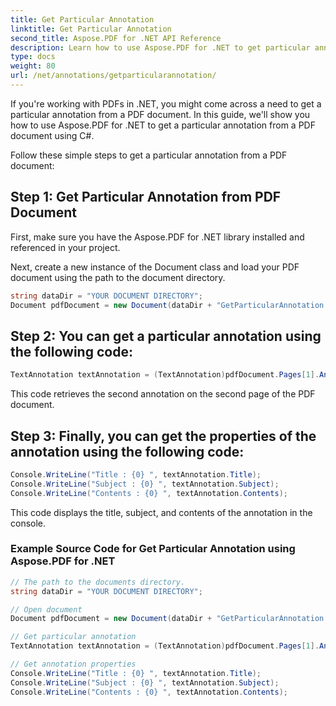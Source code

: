 ```yaml
---
title: Get Particular Annotation
linktitle: Get Particular Annotation
second_title: Aspose.PDF for .NET API Reference
description: Learn how to use Aspose.PDF for .NET to get particular annotation in a PDF document with this step-by-step guide. 
type: docs
weight: 80
url: /net/annotations/getparticularannotation/
---
```

If you're working with PDFs in .NET, you might come across a need to get a particular annotation from a PDF document. In this guide, we'll show you how to use Aspose.PDF for .NET to get a particular annotation from a PDF document using C#.

Follow these simple steps to get a particular annotation from a PDF document:

## Step 1: Get Particular Annotation from PDF Document

First, make sure you have the Aspose.PDF for .NET library installed and referenced in your project.

Next, create a new instance of the Document class and load your PDF document using the path to the document directory.

```csharp
string dataDir = "YOUR DOCUMENT DIRECTORY";
Document pdfDocument = new Document(dataDir + "GetParticularAnnotation.pdf");
```

## Step 2: You can get a particular annotation using the following code:

```csharp
TextAnnotation textAnnotation = (TextAnnotation)pdfDocument.Pages[1].Annotations[1];
```

This code retrieves the second annotation on the second page of the PDF document.

## Step 3: Finally, you can get the properties of the annotation using the following code:

```csharp
Console.WriteLine("Title : {0} ", textAnnotation.Title);
Console.WriteLine("Subject : {0} ", textAnnotation.Subject);
Console.WriteLine("Contents : {0} ", textAnnotation.Contents);
```

This code displays the title, subject, and contents of the annotation in the console.


### Example Source Code for Get Particular Annotation using Aspose.PDF for .NET

```csharp
// The path to the documents directory.
string dataDir = "YOUR DOCUMENT DIRECTORY";

// Open document
Document pdfDocument = new Document(dataDir + "GetParticularAnnotation.pdf");

// Get particular annotation
TextAnnotation textAnnotation = (TextAnnotation)pdfDocument.Pages[1].Annotations[1];

// Get annotation properties
Console.WriteLine("Title : {0} ", textAnnotation.Title);
Console.WriteLine("Subject : {0} ", textAnnotation.Subject);
Console.WriteLine("Contents : {0} ", textAnnotation.Contents);
```


